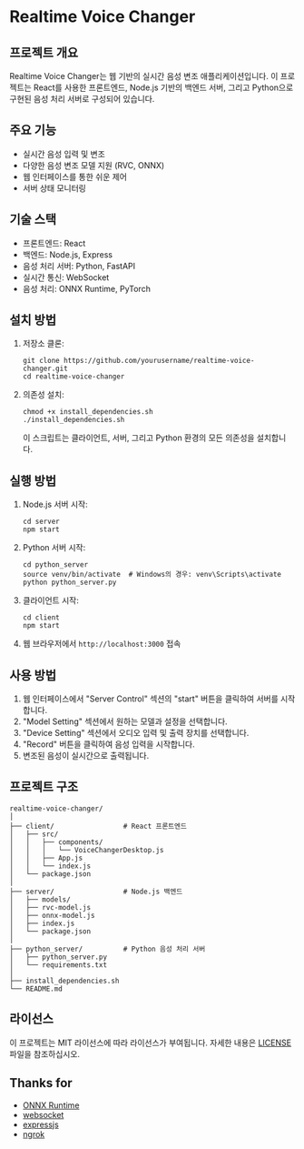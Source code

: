 # Realtime Voice Changer

## 프로젝트 개요

Realtime Voice Changer는 웹 기반의 실시간 음성 변조 애플리케이션입니다. 이 프로젝트는 React를 사용한 프론트엔드, Node.js 기반의 백엔드 서버, 그리고 Python으로 구현된 음성 처리 서버로 구성되어 있습니다.

## 주요 기능

- 실시간 음성 입력 및 변조
- 다양한 음성 변조 모델 지원 (RVC, ONNX)
- 웹 인터페이스를 통한 쉬운 제어
- 서버 상태 모니터링

## 기술 스택

- 프론트엔드: React
- 백엔드: Node.js, Express
- 음성 처리 서버: Python, FastAPI
- 실시간 통신: WebSocket
- 음성 처리: ONNX Runtime, PyTorch

## 설치 방법

1. 저장소 클론:
   ```
   git clone https://github.com/yourusername/realtime-voice-changer.git
   cd realtime-voice-changer
   ```

2. 의존성 설치:
   ```
   chmod +x install_dependencies.sh
   ./install_dependencies.sh
   ```
   이 스크립트는 클라이언트, 서버, 그리고 Python 환경의 모든 의존성을 설치합니다.

## 실행 방법

1. Node.js 서버 시작:
   ```
   cd server
   npm start
   ```

2. Python 서버 시작:
   ```
   cd python_server
   source venv/bin/activate  # Windows의 경우: venv\Scripts\activate
   python python_server.py
   ```

3. 클라이언트 시작:
   ```
   cd client
   npm start
   ```

4. 웹 브라우저에서 `http://localhost:3000` 접속

## 사용 방법

1. 웹 인터페이스에서 "Server Control" 섹션의 "start" 버튼을 클릭하여 서버를 시작합니다.
2. "Model Setting" 섹션에서 원하는 모델과 설정을 선택합니다.
3. "Device Setting" 섹션에서 오디오 입력 및 출력 장치를 선택합니다.
4. "Record" 버튼을 클릭하여 음성 입력을 시작합니다.
5. 변조된 음성이 실시간으로 출력됩니다.

## 프로젝트 구조

```
realtime-voice-changer/
│
├── client/                 # React 프론트엔드
│   ├── src/
│   │   ├── components/
│   │   │   └── VoiceChangerDesktop.js
│   │   ├── App.js
│   │   └── index.js
│   └── package.json
│
├── server/                 # Node.js 백엔드
│   ├── models/
│   ├── rvc-model.js
│   ├── onnx-model.js
│   ├── index.js
│   └── package.json
│
├── python_server/          # Python 음성 처리 서버
│   ├── python_server.py
│   └── requirements.txt
│
├── install_dependencies.sh
└── README.md
```


## 라이선스

이 프로젝트는 MIT 라이선스에 따라 라이선스가 부여됩니다. 자세한 내용은 [LICENSE](https://github.com/sioaeko/OpenVoiceChanger/blob/main/LICENSE) 파일을 참조하십시오.

## Thanks for

- [ONNX Runtime](https://github.com/microsoft/onnxruntime)
- [websocket](https://www.npmjs.com/package/ws)
- [expressjs](https://expressjs.com/)
- [ngrok](https://ngrok.com/)
